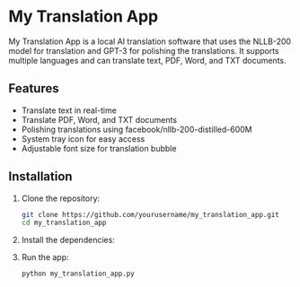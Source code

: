 # My Translation App

My Translation App is a local AI translation software that uses the NLLB-200 model for translation and GPT-3 for polishing the translations. It supports multiple languages and can translate text, PDF, Word, and TXT documents.

## Features

- Translate text in real-time
- Translate PDF, Word, and TXT documents
- Polishing translations using facebook/nllb-200-distilled-600M
- System tray icon for easy access
- Adjustable font size for translation bubble

## Installation

1. Clone the repository:
   ```bash
   git clone https://github.com/yourusername/my_translation_app.git
   cd my_translation_app
   
    ```
   
2. Install the dependencies:
3. Run the app:
   ```bash
   python my_translation_app.py
   ```